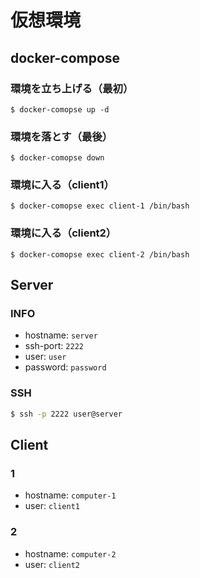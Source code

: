 # 仮想環境

## docker-compose


### 環境を立ち上げる（最初）

```
$ docker-comopse up -d
```

### 環境を落とす（最後）

```
$ docker-comopse down
```

### 環境に入る（client1）

```
$ docker-comopse exec client-1 /bin/bash
```

### 環境に入る（client2）

```
$ docker-comopse exec client-2 /bin/bash
```

## Server

### INFO

- hostname: `server`
- ssh-port: `2222`
- user: `user`
- password: `password`

### SSH

```bash
$ ssh -p 2222 user@server
```

## Client

### 1

- hostname: `computer-1`
- user: `client1`

### 2

- hostname: `computer-2`
- user: `client2`
